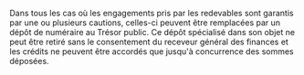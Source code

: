 Dans tous les cas où les engagements pris par les
redevables sont garantis par une ou plusieurs cautions, celles-ci
peuvent être remplacées par un dépôt de numéraire au Trésor public.
Ce dépôt spécialisé dans son objet ne peut être retiré sans le
consentement du receveur général des finances et les crédits ne peuvent
être accordés que jusqu'à concurrence des sommes déposées.